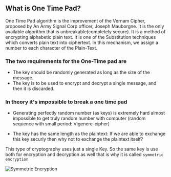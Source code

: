 ## What is One Time Pad?

One Time Pad algorithm is the improvement of the Vernam Cipher, proposed by An Army Signal Corp officer, Joseph Mauborgne. It is the only available algorithm that is unbreakable(completely secure). It is a method of encrypting alphabetic plain text. It is one of the Substitution techniques which converts plain text into ciphertext. In this mechanism, we assign a number to each character of the Plain-Text.


### The two requirements for the One-Time pad are
- The key should be randomly generated as long as the size of the message.
- The key is to be used to encrypt and decrypt a single message, and then it is discarded.

### In theory it's impossible to break a one time pad
- Generating perfectly random number (as keys) is extremely hard almost impossible to get truly random number with computer (random sequence with small period: Vigenere-cipher)

- The key has the same length as the plaintext: If we are able to exchange this key securly then why not to exchange the plaintext itself?

This type of cryptography uses just a single Key.
So the same key is use both for encryption and decryption as well that is why it is called `symmetric encryption`

![Symmetric Encryption](https://www.ssl2buy.com/wiki/wp-content/uploads/2015/12/Symmetric-Encryption.png)

